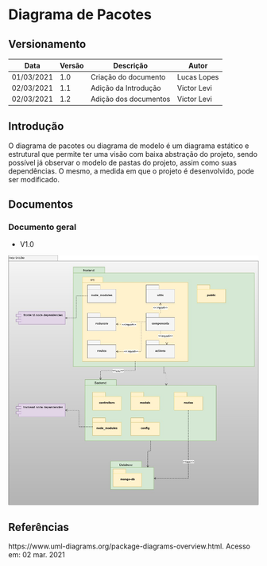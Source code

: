 # Diagrama de Pacotes

## Versionamento

| Data | Versão | Descrição | Autor |
|------|--------|-----------|-------|
| 01/03/2021 | 1.0 | Criação do documento | Lucas Lopes |
| 02/03/2021 | 1.1 | Adição da Introdução | Victor Levi |
| 02/03/2021 | 1.2 | Adição dos documentos | Victor Levi |

## Introdução

O diagrama de pacotes ou diagrama de modelo é um diagrama estático e estrutural que permite ter uma visão com baixa abstração do projeto, sendo possível já observar o modelo de pastas do projeto, assim como suas dependências. O mesmo, a medida em que o projeto é desenvolvido, pode ser modificado.

## Documentos

### Documento geral

* V1.0

![documento-pacotes-geral](./diagramaPacotes/diagrama-pacotes-geral.jpg)

## Referências

<p algin="justify"> https://www.uml-diagrams.org/package-diagrams-overview.html. Acesso em: 02 mar. 2021</p>

